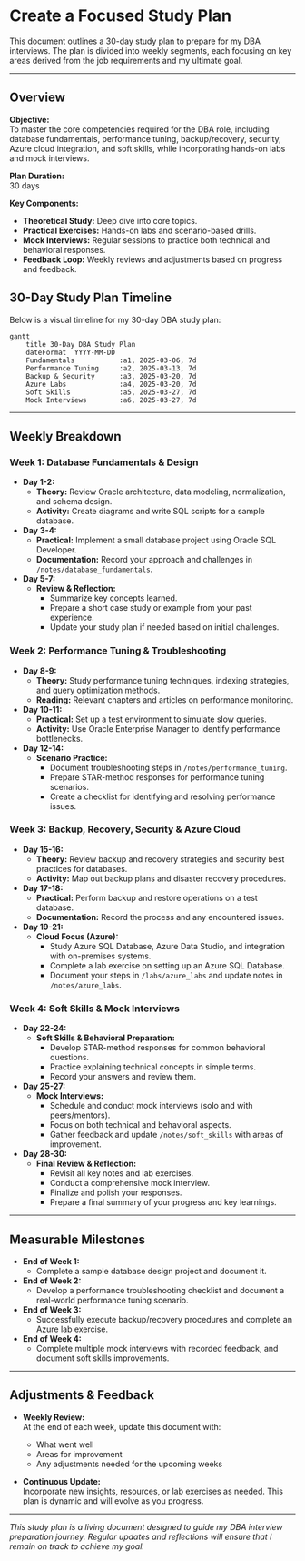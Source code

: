 # Create a Focused Study Plan

This document outlines a 30-day study plan to prepare for my DBA interviews. The plan is divided into weekly segments, each focusing on key areas derived from the job requirements and my ultimate goal.

---

## Overview

**Objective:**  
To master the core competencies required for the DBA role, including database fundamentals, performance tuning, backup/recovery, security, Azure cloud integration, and soft skills, while incorporating hands-on labs and mock interviews.

**Plan Duration:**  
30 days

**Key Components:**
- **Theoretical Study:** Deep dive into core topics.
- **Practical Exercises:** Hands-on labs and scenario-based drills.
- **Mock Interviews:** Regular sessions to practice both technical and behavioral responses.
- **Feedback Loop:** Weekly reviews and adjustments based on progress and feedback.

## 30-Day Study Plan Timeline

Below is a visual timeline for my 30-day DBA study plan:

```mermaid
gantt
    title 30-Day DBA Study Plan
    dateFormat  YYYY-MM-DD
    Fundamentals           :a1, 2025-03-06, 7d
    Performance Tuning     :a2, 2025-03-13, 7d
    Backup & Security      :a3, 2025-03-20, 7d
    Azure Labs             :a4, 2025-03-20, 7d
    Soft Skills            :a5, 2025-03-27, 7d
    Mock Interviews        :a6, 2025-03-27, 7d
```

---

## Weekly Breakdown

### **Week 1: Database Fundamentals & Design**

- **Day 1-2:**  
  - **Theory:** Review Oracle architecture, data modeling, normalization, and schema design.  
  - **Activity:** Create diagrams and write SQL scripts for a sample database.
- **Day 3-4:**  
  - **Practical:** Implement a small database project using Oracle SQL Developer.  
  - **Documentation:** Record your approach and challenges in `/notes/database_fundamentals`.
- **Day 5-7:**  
  - **Review & Reflection:**  
    - Summarize key concepts learned.
    - Prepare a short case study or example from your past experience.
    - Update your study plan if needed based on initial challenges.

### **Week 2: Performance Tuning & Troubleshooting**

- **Day 8-9:**  
  - **Theory:** Study performance tuning techniques, indexing strategies, and query optimization methods.
  - **Reading:** Relevant chapters and articles on performance monitoring.
- **Day 10-11:**  
  - **Practical:** Set up a test environment to simulate slow queries.  
  - **Activity:** Use Oracle Enterprise Manager to identify performance bottlenecks.
- **Day 12-14:**  
  - **Scenario Practice:**  
    - Document troubleshooting steps in `/notes/performance_tuning`.
    - Prepare STAR-method responses for performance tuning scenarios.
    - Create a checklist for identifying and resolving performance issues.

### **Week 3: Backup, Recovery, Security & Azure Cloud**

- **Day 15-16:**  
  - **Theory:** Review backup and recovery strategies and security best practices for databases.
  - **Activity:** Map out backup plans and disaster recovery procedures.
- **Day 17-18:**  
  - **Practical:** Perform backup and restore operations on a test database.  
  - **Documentation:** Record the process and any encountered issues.
- **Day 19-21:**  
  - **Cloud Focus (Azure):**  
    - Study Azure SQL Database, Azure Data Studio, and integration with on-premises systems.
    - Complete a lab exercise on setting up an Azure SQL Database.
    - Document your steps in `/labs/azure_labs` and update notes in `/notes/azure_labs`.

### **Week 4: Soft Skills & Mock Interviews**

- **Day 22-24:**  
  - **Soft Skills & Behavioral Preparation:**  
    - Develop STAR-method responses for common behavioral questions.
    - Practice explaining technical concepts in simple terms.
    - Record your answers and review them.
- **Day 25-27:**  
  - **Mock Interviews:**  
    - Schedule and conduct mock interviews (solo and with peers/mentors).  
    - Focus on both technical and behavioral aspects.
    - Gather feedback and update `/notes/soft_skills` with areas of improvement.
- **Day 28-30:**  
  - **Final Review & Reflection:**  
    - Revisit all key notes and lab exercises.
    - Conduct a comprehensive mock interview.
    - Finalize and polish your responses.
    - Prepare a final summary of your progress and key learnings.

---

## Measurable Milestones

- **End of Week 1:**  
  - Complete a sample database design project and document it.
- **End of Week 2:**  
  - Develop a performance troubleshooting checklist and document a real-world performance tuning scenario.
- **End of Week 3:**  
  - Successfully execute backup/recovery procedures and complete an Azure lab exercise.
- **End of Week 4:**  
  - Complete multiple mock interviews with recorded feedback, and document soft skills improvements.

---

## Adjustments & Feedback

- **Weekly Review:**  
  At the end of each week, update this document with:
  - What went well
  - Areas for improvement
  - Any adjustments needed for the upcoming weeks

- **Continuous Update:**  
  Incorporate new insights, resources, or lab exercises as needed. This plan is dynamic and will evolve as you progress.

---

*This study plan is a living document designed to guide my DBA interview preparation journey. Regular updates and reflections will ensure that I remain on track to achieve my goal.*
